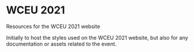# WCEU 2021
Resources for the WCEU 2021 website

Initially to host the styles used on the WCEU 2021 website, but also for any documentation or assets related to the event.
